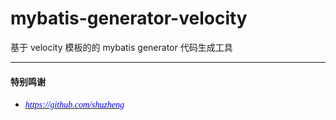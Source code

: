 # mybatis-generator-velocity
基于 velocity 模板的的 mybatis generator 代码生成工具


----------
#### 特别鸣谢

* [<span style="color:blue;font-size:14px;font-family:Microsoft YaHei;font-style:oblique;">https://github.com/shuzheng</span>](https://github.com/shuzheng)
